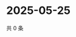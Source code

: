 # 2025-05-25

共 0 条

<!-- BEGIN ZHIHUVIDEO -->
<!-- 最后更新时间 Sun May 25 2025 17:10:32 GMT+0800 (China Standard Time) -->

<!-- END ZHIHUVIDEO -->
